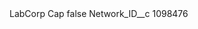<?xml version="1.0" encoding="UTF-8"?>
<CustomMetadata xmlns="http://soap.sforce.com/2006/04/metadata" xmlns:xsi="http://www.w3.org/2001/XMLSchema-instance" xmlns:xsd="http://www.w3.org/2001/XMLSchema">
    <label>LabCorp Cap</label>
    <protected>false</protected>
    <values>
        <field>Network_ID__c</field>
        <value xsi:type="xsd:string">1098476</value>
    </values>
</CustomMetadata>
